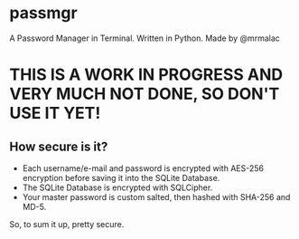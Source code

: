 # passmgr
A Password Manager in Terminal. Written in Python. Made by @mrmalac

# THIS IS A WORK IN PROGRESS AND VERY MUCH NOT DONE, SO DON'T USE IT YET!

## How secure is it?
- Each username/e-mail and password is encrypted with AES-256 encryption before saving it into the SQLite Database.
- The SQLite Database is encrypted with SQLCipher.
- Your master password is custom salted, then hashed with SHA-256 and MD-5.

So, to sum it up, pretty secure.
